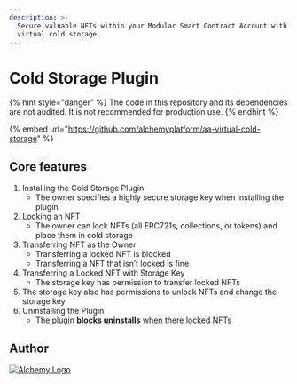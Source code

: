 ```yaml
---
description: >-
  Secure valuable NFTs within your Modular Smart Contract Account with custom
  virtual cold storage.
---
```


# Cold Storage Plugin

{% hint style="danger" %}
The code in this repository and its dependencies are not audited. It is not recommended for production use.
{% endhint %}

{% embed url="https://github.com/alchemyplatform/aa-virtual-cold-storage" %}

## Core features

1. Installing the Cold Storage Plugin
   * The owner specifies a highly secure storage key when installing the plugin
2. Locking an NFT
   * The owner can lock NFTs (all ERC721s, collections, or tokens) and place them in cold storage
3. Transferring NFT as the Owner
   * Transferring a locked NFT is blocked
   * Transferring a NFT that isn’t locked is fine
4. Transferring a Locked NFT with Storage Key
   * The storage key has permission to transfer locked NFTs
5. The storage key also has permissions to unlock NFTs and change the storage key
6. Uninstalling the Plugin
   * The plugin **blocks uninstalls** when there locked NFTs

## Author

[<picture><source srcset="../.gitbook/assets/alchemy-logo-white.png" media="(prefers-color-scheme: dark)"><img src="https://files.gitbook.com/v0/b/gitbook-x-prod.appspot.com/o/spaces%2FImI9L0KXrv1O4bMTE21k%2Fuploads%2FzQq2looZUut1yU9kV9fD%2Falchemy-logo-blue-gradient.png?alt=media&#x26;token=5cbd91f0-eae0-4bc9-92ba-790016af4e75" alt="Alchemy Logo" data-size="line"></picture>](https://www.alchemy.com)
